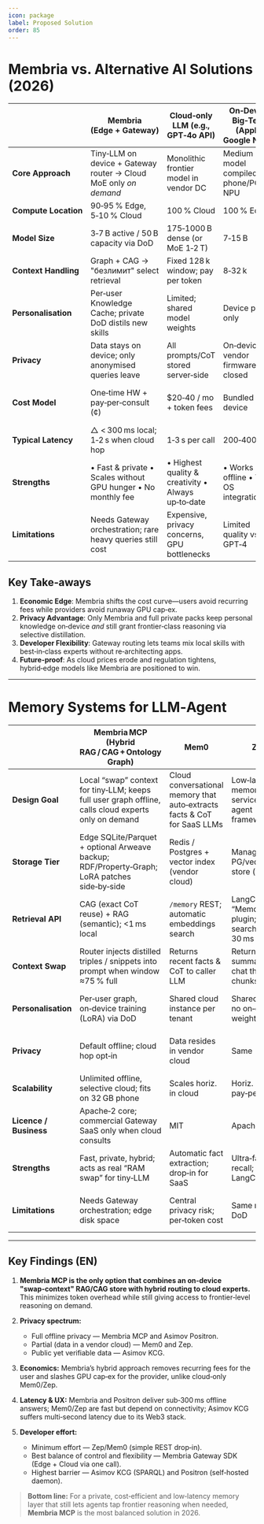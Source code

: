 ```yaml
---
icon: package
label: Proposed Solution
order: 85
---
```


# Membria vs. Alternative AI Solutions (2026)

|                      | **Membria (Edge + Gateway)**                                     | **Cloud‑only LLM (e.g., GPT‑4o API)**              | **On‑Device Big‑Tech (Apple, Google Nano)** | **Hybrid RAG Frameworks (LangChain + Remote)**    | **Private LLM Packs (MLC LLM, PrivateGPT)** |
| -------------------- | ---------------------------------------------------------------- | -------------------------------------------------- | ------------------------------------------- | ------------------------------------------------- | ------------------------------------------- |
| **Core Approach**    | Tiny‑LLM on device + Gateway router → Cloud MoE only *on demand* | Monolithic frontier model in vendor DC             | Medium model compiled for phone/PC NPU      | Local RAG index ↔ calls remote LLM for generation | Full model quantised & sideloaded locally   |
| **Compute Location** | 90‑95 % Edge, 5‑10 % Cloud                                       | 100 % Cloud                                        | 100 % Edge                                  | Retrieval on Edge, generation in Cloud            | 100 % Edge                                  |
| **Model Size**       | 3‑7 B active / 50 B capacity via DoD                             | 175‑1000 B dense (or MoE 1‑2 T)                    | 7‑15 B                                      | \~1‑3 B retriever, 175‑400 B generator            | 4‑8 B                                       |
| **Context Handling** | Graph + CAG → "безлимит" select retrieval                        | Fixed 128 k window; pay per token                  | 8‑32 k                                      | Local docs unlimited, but must fit window         | 4‑8 k                                       |
| **Personalisation**  | Per‑user Knowledge Cache; private DoD distils new skills         | Limited; shared model weights                      | Device profile only                         | User docs in RAG; no weight change                | Manual fine‑tune required                   |
| **Privacy**          | Data stays on device; only anonymised queries leave              | All prompts/CoT stored server‑side                 | On‑device; vendor firmware closed           | Docs local, but prompt leaves device              | Fully offline                               |
| **Cost Model**       | One‑time HW + pay‑per‑consult (¢)                                | \$20‑40 / mo + token fees                          | Bundled in device                           | Cloud token fees + local infra                    | No subscription; HW & storage               |
| **Typical Latency**  | △ < 300 ms local; 1‑2 s when cloud hop                           | 1‑3 s per call                                     | 200‑400 ms                                  | 400 ms retrieval + 2 s gen                        | 300‑600 ms                                  |
| **Strengths**        | • Fast & private • Scales without GPU hunger • No monthly fee    | • Highest quality & creativity • Always up‑to‑date | • Works offline • Tight OS integration      | • Best of both worlds for docs                    | • Maximum privacy • No vendor lock‑in       |
| **Limitations**      | Needs Gateway orchestration; rare heavy queries still cost       | Expensive, privacy concerns, GPU bottlenecks       | Limited quality vs GPT‑4                    | Two moving parts; privacy still partial           | Model quality below GPT‑4 class             |

## Key Take‑aways

1. **Economic Edge**: Membria shifts the cost curve—users avoid recurring fees while providers avoid runaway GPU cap‑ex.
2. **Privacy Advantage**: Only Membria and full private packs keep personal knowledge on‑device *and* still grant frontier‑class reasoning via selective distillation.
3. **Developer Flexibility**: Gateway routing lets teams mix local skills with best‑in‑class experts without re‑architecting apps.
4. **Future‑proof**: As cloud prices erode and regulation tightens, hybrid‑edge models like Membria are positioned to win.

---

# Memory Systems for LLM‑Agent

|                        | **Membria MCP**<br>(Hybrid RAG / CAG + Ontology Graph)                                               | **Mem0**                                                                 | **Zep**                                               | **Asimov Protocol KCG**                                                           | **Asimov Positron**                                                        |
| ---------------------- | ---------------------------------------------------------------------------------------------------- | ------------------------------------------------------------------------ | ----------------------------------------------------- | --------------------------------------------------------------------------------- | -------------------------------------------------------------------------- |
| **Design Goal**        | Local “swap” context for tiny‑LLM; keeps full user graph offline, calls cloud experts only on demand | Cloud conversational memory that auto‑extracts facts & CoT for SaaS LLMs | Low‑latency memory/cache service for agent frameworks | Public, verifiable knowledge graph (ontology‑driven) for LLM + symbolic reasoning | Personal MCP node that builds user-specific graph from local & social data |
| **Storage Tier**       | Edge SQLite/Parquet + optional Arweave backup; RDF/Property‑Graph; LoRA patches side‑by‑side         | Redis / Postgres + vector index (vendor cloud)                           | Managed PG/vector store (cloud)                       | IPFS / Arweave + on‑chain attestations                                            | Runs 100 % on user device (RocksDB / LiteFS)                               |
| **Retrieval API**      | CAG (exact CoT reuse) + RAG (semantic); <1 ms local                                                  | `/memory` REST; automatic embeddings search                              | LangChain “Memory” plugin; vector search in 10–30 ms  | SPARQL / GraphQL queries; P2T (Prompt‑to‑Triple)                                  | gRPC / HTTP; GraphQL for triples                                           |
| **Context Swap**       | Router injects distilled triples / snippets into prompt when window ≈75 % full                       | Returns recent facts & CoT to caller LLM                                 | Returns summarised chat thread chunks                 | External to calling LLM; user must embed into prompt                              | Same as Membria but local                                                  |
| **Personalisation**    | Per‑user graph, on‑device training (LoRA) via DoD                                                    | Shared cloud instance per tenant                                         | Shared cloud; no on‑device weights                    | Public knowledge; no personal state                                               | 100 % personal; optional encrypted backup                                  |
| **Privacy**            | Default offline; cloud hop opt‑in                                                                    | Data resides in vendor cloud                                             | Same                                                  | Fully public graph; pseudonymity only                                             | Full data sovereignty, but user hardware risk                              |
| **Scalability**        | Unlimited offline, selective cloud; fits on 32 GB phone                                              | Scales horiz. in cloud                                                   | Horiz. but pay‑per‑token                              | Global, but high latency                                                          | Limited by edge HW                                                         |
| **Licence / Business** | Apache‑2 core; commercial Gateway SaaS only when cloud consults                                      | MIT                                                                      | Apache‑2                                              | GPL‑3 code, Polyform data                                                         | GPL‑3                                                                      |
| **Strengths**          | Fast, private, hybrid; acts as real “RAM swap” for tiny‑LLM                                          | Automatic fact extraction; drop‑in for SaaS                              | Ultra‑fast recall; easy LangChain                     | Verifiable provenance; rich ontology                                              | Complete sovereignty; zero subscription                                    |
| **Limitations**        | Needs Gateway orchestration; edge disk space                                                         | Central privacy risk; per‑token cost                                     | Same risk; no DoD                                     | Heavy Web3 stack; seconds‑level latency                                           | User must maintain daemon; HW limits                                       |

---

## Key Findings (EN)

1. **Membria MCP is the only option that combines an on‑device "swap‑context" RAG/CAG store with hybrid routing to cloud experts.** This minimizes token overhead while still giving access to frontier‑level reasoning on demand.
2. **Privacy spectrum:**

   * Full offline privacy — Membria MCP and Asimov Positron.
   * Partial (data in a vendor cloud) — Mem0 and Zep.
   * Public yet verifiable data — Asimov KCG.
3. **Economics:** Membria’s hybrid approach removes recurring fees for the user and slashes GPU cap‑ex for the provider, unlike cloud‑only Mem0/Zep.
4. **Latency & UX:** Membria and Positron deliver sub‑300 ms offline answers; Mem0/Zep are fast but depend on connectivity; Asimov KCG suffers multi‑second latency due to its Web3 stack.
5. **Developer effort:**

   * Minimum effort — Zep/Mem0 (simple REST drop‑in).
   * Best balance of control and flexibility — Membria Gateway SDK (Edge + Cloud via one call).
   * Highest barrier — Asimov KCG (SPARQL) and Positron (self‑hosted daemon).

> **Bottom line:** For a private, cost‑efficient and low‑latency memory layer that still lets agents tap frontier reasoning when needed, **Membria MCP** is the most balanced solution in 2026.





